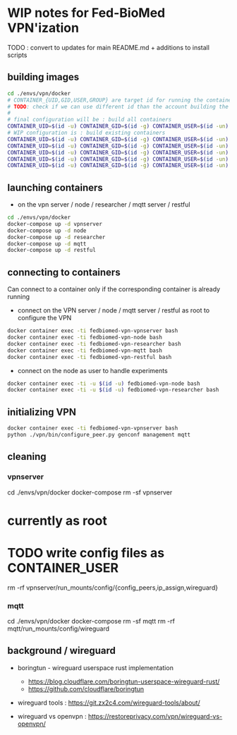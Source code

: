# WIP notes for Fed-BioMed VPN'ization

TODO : convert to updates for main README.md + additions to install scripts

## building images

```bash
cd ./envs/vpn/docker
# CONTAINER_{UID,GID,USER,GROUP} are target id for running the container
# TODO: check if we can use different id than the account building the images
#
# final configuration will be : build all containers
CONTAINER_UID=$(id -u) CONTAINER_GID=$(id -g) CONTAINER_USER=$(id -un) CONTAINER_GROUP=$(id -gn)  docker-compose build
# WIP configuration is : build existing containers
CONTAINER_UID=$(id -u) CONTAINER_GID=$(id -g) CONTAINER_USER=$(id -un) CONTAINER_GROUP=$(id -gn) docker-compose build vpnserver
CONTAINER_UID=$(id -u) CONTAINER_GID=$(id -g) CONTAINER_USER=$(id -un) CONTAINER_GROUP=$(id -gn) docker-compose build node
CONTAINER_UID=$(id -u) CONTAINER_GID=$(id -g) CONTAINER_USER=$(id -un) CONTAINER_GROUP=$(id -gn) docker-compose build researcher
CONTAINER_UID=$(id -u) CONTAINER_GID=$(id -g) CONTAINER_USER=$(id -un) CONTAINER_GROUP=$(id -gn)  docker-compose build mqtt
CONTAINER_UID=$(id -u) CONTAINER_GID=$(id -g) CONTAINER_USER=$(id -un) CONTAINER_GROUP=$(id -gn)  docker-compose build restful
```

## launching containers

* on the vpn server / node / researcher / mqtt server / restful
```bash
cd ./envs/vpn/docker
docker-compose up -d vpnserver
docker-compose up -d node
docker-compose up -d researcher
docker-compose up -d mqtt
docker-compose up -d restful
```

## connecting to containers

Can connect to a container only if the corresponding container is already running

* connect on the VPN server / node / mqtt server / restful as root to configure the VPN
```bash
docker container exec -ti fedbiomed-vpn-vpnserver bash
docker container exec -ti fedbiomed-vpn-node bash
docker container exec -ti fedbiomed-vpn-researcher bash
docker container exec -ti fedbiomed-vpn-mqtt bash
docker container exec -ti fedbiomed-vpn-restful bash
```
* connect on the node as user to handle experiments
```bash
docker container exec -ti -u $(id -u) fedbiomed-vpn-node bash
docker container exec -ti -u $(id -u) fedbiomed-vpn-researcher bash
```

## initializing VPN

```bash
docker container exec -ti fedbiomed-vpn-vpnserver bash
python ./vpn/bin/configure_peer.py genconf management mqtt
```




## cleaning

### vpnserver

cd ./envs/vpn/docker
docker-compose rm -sf vpnserver
# currently as root 
# TODO write config files as CONTAINER_USER
rm -rf vpnserver/run_mounts/config/{config_peers,ip_assign,wireguard}

### mqtt

cd ./envs/vpn/docker
docker-compose rm -sf mqtt
rm -rf mqtt/run_mounts/config/wireguard

## background / wireguard

* boringtun - wireguard userspace rust implementation
    - https://blog.cloudflare.com/boringtun-userspace-wireguard-rust/
    - https://github.com/cloudflare/boringtun

* wireguard tools : https://git.zx2c4.com/wireguard-tools/about/

* wireguard vs openvpn : https://restoreprivacy.com/vpn/wireguard-vs-openvpn/
